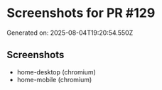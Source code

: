 # Screenshots for PR #129

Generated on: 2025-08-04T19:20:54.550Z

## Screenshots
- home-desktop (chromium)
- home-mobile (chromium)
